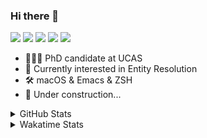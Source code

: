 ### Hi there 👋

[![](https://img.shields.io/badge/-Email-325180?logo=maildotru&logoColor=white&style=flat-square)](mailto:hi@wang.tianshu.me)
[![](https://img.shields.io/badge/-GitHub-black?logo=GitHub&style=flat-square)](https://github.com/tshu-w)
[![](https://img.shields.io/badge/-Telegram-26a5e4?labelColor=fafafa&logo=telegram&style=flat-square)](https://t.me/tshu_w) 
[![](https://img.shields.io/badge/-Twitter-1da1f2?logo=Twitter&logoColor=white&style=flat-square)](https://twitter.com/tshu_w)
[![](https://komarev.com/ghpvc/?username=tshu-w&color=blueviolet&style=flat-square)]()



- 🧑🏻‍🎓 PhD candidate at UCAS
- 🔭 Currently interested in Entity Resolution
- 🛠 macOS & Emacs & ZSH
- 🚧 Under construction...

<details>

<summary>GitHub Stats</summary>

![Tianshu's GitHub stats](https://github-readme-stats.vercel.app/api?username=tshu-w&show_icons=true&theme=buefy&count_private=true)
  
</details>


<details>
  <summary>Wakatime Stats</summary>

  Currently, files accessed by tramp cannot be tracked by wakatime, see https://github.com/wakatime/wakatime-mode/issues/27
  <br>
  
<!--START_SECTION:waka-->
**I'm an Early 🐤** 

```text
🌞 Morning    52 commits     ███░░░░░░░░░░░░░░░░░░░░░░   14.99% 
🌆 Daytime    157 commits    ███████████░░░░░░░░░░░░░░   45.24% 
🌃 Evening    133 commits    █████████░░░░░░░░░░░░░░░░   38.33% 
🌙 Night      5 commits      ░░░░░░░░░░░░░░░░░░░░░░░░░   1.44%

```
📅 **I'm Most Productive on Monday** 

```text
Monday       85 commits     ██████░░░░░░░░░░░░░░░░░░░   24.5% 
Tuesday      59 commits     ████░░░░░░░░░░░░░░░░░░░░░   17.0% 
Wednesday    41 commits     ███░░░░░░░░░░░░░░░░░░░░░░   11.82% 
Thursday     52 commits     ███░░░░░░░░░░░░░░░░░░░░░░   14.99% 
Friday       42 commits     ███░░░░░░░░░░░░░░░░░░░░░░   12.1% 
Saturday     39 commits     ██░░░░░░░░░░░░░░░░░░░░░░░   11.24% 
Sunday       29 commits     ██░░░░░░░░░░░░░░░░░░░░░░░   8.36%

```


📊 **This Week I Spent My Time On** 

```text
💬 Programming Languages: 
sh                       20 hrs 1 min        ██████████████████░░░░░░░   74.78% 
Org                      5 hrs 22 mins       █████░░░░░░░░░░░░░░░░░░░░   20.06% 
Emacs Lisp               50 mins             ░░░░░░░░░░░░░░░░░░░░░░░░░   3.13% 
Python                   29 mins             ░░░░░░░░░░░░░░░░░░░░░░░░░   1.82% 
Bash                     1 min               ░░░░░░░░░░░░░░░░░░░░░░░░░   0.11%

🔥 Editors: 
Zsh                      20 hrs 1 min        ██████████████████░░░░░░░   74.78% 
Emacs                    6 hrs 45 mins       ██████░░░░░░░░░░░░░░░░░░░   25.22%

🐱‍💻 Projects: 
lightning-template       10 hrs 37 mins      ██████████░░░░░░░░░░░░░░░   39.66% 
Terminal                 6 hrs 25 mins       ██████░░░░░░░░░░░░░░░░░░░   23.99% 
Unknown Project          5 hrs 22 mins       █████░░░░░░░░░░░░░░░░░░░░   20.06% 
sigmod-src               1 hr 44 mins        █░░░░░░░░░░░░░░░░░░░░░░░░   6.5% 
emacs                    57 mins             █░░░░░░░░░░░░░░░░░░░░░░░░   3.6%

💻 Operating System: 
Linux                    14 hrs 25 mins      █████████████░░░░░░░░░░░░   53.87% 
Mac                      12 hrs 21 mins      ███████████░░░░░░░░░░░░░░   46.13%

```

**I Mostly Code in Python** 

```text
Python                   8 repos             ██████████░░░░░░░░░░░░░░░   40.0% 
HTML                     2 repos             ██░░░░░░░░░░░░░░░░░░░░░░░   10.0% 
Emacs Lisp               2 repos             ██░░░░░░░░░░░░░░░░░░░░░░░   10.0% 
JavaScript               2 repos             ██░░░░░░░░░░░░░░░░░░░░░░░   10.0% 
TeX                      2 repos             ██░░░░░░░░░░░░░░░░░░░░░░░   10.0%

```



 Last Updated on 09/04/2022 08:07:52 UTC
<!--END_SECTION:waka-->
</details>
